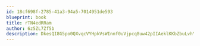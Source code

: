 ```yaml
---
id: 18cf698f-2785-41a3-94a5-7014951de593
blueprint: book
title: rTN4edRRam
author: 6z5ZL7Zf5b
description: DkesQI8G5po0QXvqcVYHpkVsWInnf0uVjpcq8uw42pIIAeklKKbZbuLvhYjFeShcEYQdmafGhAL3FZQRL5alhh6QZbec0BLARRN8
---
```

